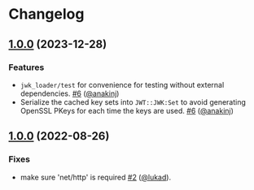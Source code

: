 # Changelog

## [1.0.0](https://github.com/anakinj/jwk-loader/compare/v0.1.1...v1.0.0) (2023-12-28)

### Features

- `jwk_loader/test` for convenience for testing without external dependencies. [#6](https://github.com/anakinj/jwk-loader/pull/6) ([@anakinj](https://github.com/anakinj))
- Serialize the cached key sets into `JWT::JWK:Set` to avoid generating OpenSSL PKeys for each time the keys are used. [#6](https://github.com/anakinj/jwk-loader/pull/6) ([@anakinj](https://github.com/anakinj))

## [1.0.0](https://github.com/anakinj/jwk-loader/compare/v0.1.0...v0.1.1) (2022-08-26)

### Fixes

- make sure 'net/http' is required [#2](https://github.com/anakinj/jwk-loader/pull/2) ([@lukad](https://github.com/lukad)).
